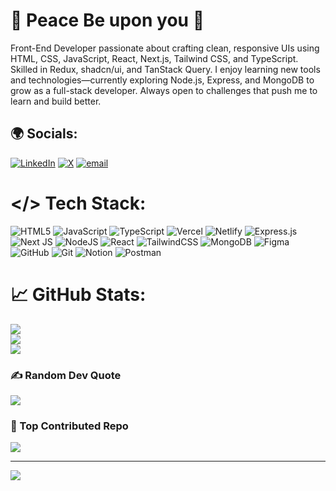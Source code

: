 # 💫 Peace Be upon you 👋
Front-End Developer passionate about crafting clean, responsive UIs using HTML, CSS, JavaScript, React, Next.js, Tailwind CSS, and TypeScript. Skilled in Redux, shadcn/ui, and TanStack Query. I enjoy learning new tools and technologies—currently exploring Node.js, Express, and MongoDB to grow as a full-stack developer. Always open to challenges that push me to learn and build better.


## 🌍 Socials:
[![LinkedIn](https://img.shields.io/badge/LinkedIn-%230077B5.svg?logo=linkedin&logoColor=white)](https://linkedin.com/in/khanrabiul) [![X](https://img.shields.io/badge/X-black.svg?logo=X&logoColor=white)](https://x.com/khanrabiuldev) [![email](https://img.shields.io/badge/Email-D14836?logo=gmail&logoColor=white)](mailto:krabiulislam2@gamil.com) 

# </> Tech Stack:
![HTML5](https://img.shields.io/badge/html5-%23E34F26.svg?style=for-the-badge&logo=html5&logoColor=white) ![JavaScript](https://img.shields.io/badge/javascript-%23323330.svg?style=for-the-badge&logo=javascript&logoColor=%23F7DF1E) ![TypeScript](https://img.shields.io/badge/typescript-%23007ACC.svg?style=for-the-badge&logo=typescript&logoColor=white) ![Vercel](https://img.shields.io/badge/vercel-%23000000.svg?style=for-the-badge&logo=vercel&logoColor=white) ![Netlify](https://img.shields.io/badge/netlify-%23000000.svg?style=for-the-badge&logo=netlify&logoColor=#00C7B7) ![Express.js](https://img.shields.io/badge/express.js-%23404d59.svg?style=for-the-badge&logo=express&logoColor=%2361DAFB) ![Next JS](https://img.shields.io/badge/Next-black?style=for-the-badge&logo=next.js&logoColor=white) ![NodeJS](https://img.shields.io/badge/node.js-6DA55F?style=for-the-badge&logo=node.js&logoColor=white) ![React](https://img.shields.io/badge/react-%2320232a.svg?style=for-the-badge&logo=react&logoColor=%2361DAFB) ![TailwindCSS](https://img.shields.io/badge/tailwindcss-%2338B2AC.svg?style=for-the-badge&logo=tailwind-css&logoColor=white) ![MongoDB](https://img.shields.io/badge/MongoDB-%234ea94b.svg?style=for-the-badge&logo=mongodb&logoColor=white) ![Figma](https://img.shields.io/badge/figma-%23F24E1E.svg?style=for-the-badge&logo=figma&logoColor=white) ![GitHub](https://img.shields.io/badge/github-%23121011.svg?style=for-the-badge&logo=github&logoColor=white) ![Git](https://img.shields.io/badge/git-%23F05033.svg?style=for-the-badge&logo=git&logoColor=white) ![Notion](https://img.shields.io/badge/Notion-%23000000.svg?style=for-the-badge&logo=notion&logoColor=white) ![Postman](https://img.shields.io/badge/Postman-FF6C37?style=for-the-badge&logo=postman&logoColor=white)
# 📈 GitHub Stats:
![](https://github-readme-stats.vercel.app/api?username=khanRabiul&theme=dark&hide_border=false&include_all_commits=true&count_private=true)<br/>
![](https://nirzak-streak-stats.vercel.app/?user=khanRabiul&theme=dark&hide_border=false)<br/>
![](https://github-readme-stats.vercel.app/api/top-langs/?username=khanRabiul&theme=dark&hide_border=false&include_all_commits=true&count_private=true&layout=compact)

### ✍️ Random Dev Quote
![](https://quotes-github-readme.vercel.app/api?type=horizontal&theme=radical)

### 🥇 Top Contributed Repo
![](https://github-contributor-stats.vercel.app/api?username=khanRabiul&limit=5&theme=dark&combine_all_yearly_contributions=true)

---
[![](https://visitcount.itsvg.in/api?id=khanRabiul&icon=0&color=0)](https://visitcount.itsvg.in)

<!-- Proudly created with GPRM ( https://gprm.itsvg.in ) -->
